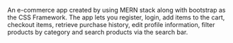 <!-- SIMPLE DESCRIPTION -->

An e-commerce app created by using MERN stack along with bootstrap as the CSS Framework. The app lets you register, login, add items to the cart, checkout items, retrieve purchase history, edit profile information, filter products by category and search products via the search bar.

<!-- BUILD INSTRUCTIONS -->

